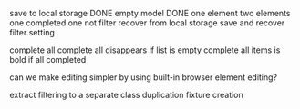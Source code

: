 
save to local storage
  DONE empty model
  DONE one element
  two elements
  one completed one not
  filter
recover from local storage
save and recover filter setting


complete all
complete all disappears if list is empty
complete all items is bold if all completed


can we make editing simpler by using built-in browser element editing?

extract filtering to a separate class
duplication fixture creation
